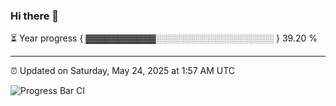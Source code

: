 ### Hi there 👋

⏳ Year progress { ▓▓▓▓▓▓▓▓▓▓▓░░░░░░░░░░░░░░░░░░░ } 39.20 %

---

⏰ Updated on Saturday, May 24, 2025 at 1:57 AM UTC

![Progress Bar CI](https://github.com/arthurbuhl/arthurbuhl/workflows/Progress%20Bar%20CI/badge.svg)
